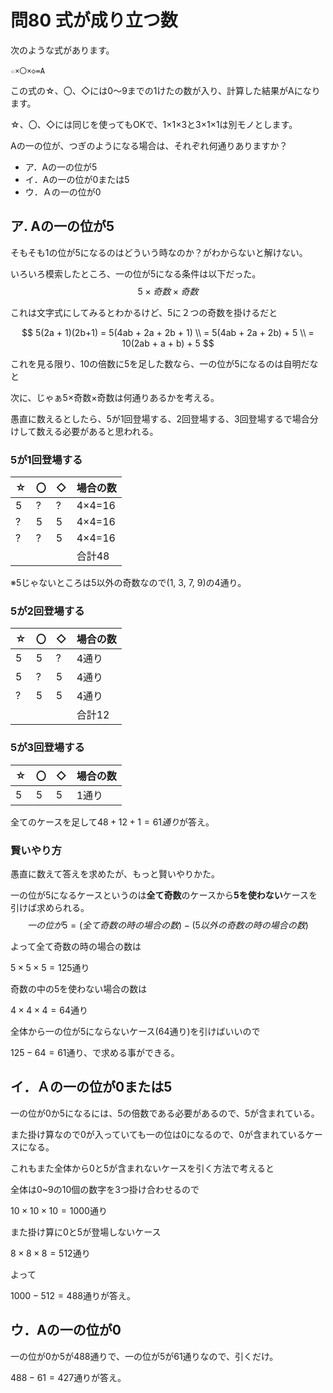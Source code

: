 # 問80 式が成り立つ数

次のような式があります。

```
☆×〇×◇=A
```



この式の☆、〇、◇には0～9までの1けたの数が入り、計算した結果がAになります。

☆、〇、◇には同じを使ってもOKで、1×1×3と3×1×1は別モノとします。

Aの一の位が、つぎのようになる場合は、それぞれ何通りありますか？



- ア．Aの一の位が5
- イ．Aの一の位が0または5
- ウ．Ａの一の位が0



## ア. Aの一の位が5

そもそも1の位が5になるのはどういう時なのか？がわからないと解けない。



いろいろ模索したところ、一の位が5になる条件は以下だった。
$$
5 × 奇数 × 奇数
$$


これは文字式にしてみるとわかるけど、5に２つの奇数を掛けるだと


$$
5(2a + 1)(2b+1) = 5(4ab + 2a + 2b + 1) \\
= 5(4ab + 2a + 2b) + 5 \\
= 10(2ab + a + b) + 5
$$


これを見る限り、10の倍数に5を足した数なら、一の位が5になるのは自明だなと



次に、じゃぁ5×奇数×奇数は何通りあるかを考える。

愚直に数えるとしたら、5が1回登場する、2回登場する、3回登場するで場合分けして数える必要があると思われる。



### 5が1回登場する

| ☆    | 〇   | ◇    | 場合の数 |
| ---- | ---- | ---- | -------- |
| 5    | ?    | ?    | 4×4=16   |
| ?    | 5    | 5    | 4×4=16   |
| ?    | ?    | 5    | 4×4=16   |
|      |      |      | 合計48   |

※5じゃないところは5以外の奇数なので(1, 3, 7, 9)の4通り。



### 5が2回登場する

| ☆    | 〇   | ◇    | 場合の数 |
| ---- | ---- | ---- | -------- |
| 5    | 5    | ?    | 4通り    |
| 5    | ?    | 5    | 4通り    |
| ?    | 5    | 5    | 4通り    |
|      |      |      | 合計12   |



### 5が3回登場する

| ☆    | 〇   | ◇    | 場合の数 |
| ---- | ---- | ---- | -------- |
| 5    | 5    | 5    | 1通り    |



全てのケースを足して$48 + 12 + 1 = 61通り$が答え。



### 賢いやり方

愚直に数えて答えを求めたが、もっと賢いやりかた。



一の位が5になるケースというのは**全て奇数**のケースから**5を使わない**ケースを引けば求められる。
$$
一の位が5 = (全て奇数の時の場合の数) - (5以外の奇数の時の場合の数)
$$


よって全て奇数の時の場合の数は

$5 × 5× 5 = 125$通り



奇数の中の5を使わない場合の数は

$4 × 4× 4 = 64$通り



全体から一の位が5にならないケース(64通り)を引けばいいので

$125 - 64 = 61$通り、で求める事ができる。





## イ．Ａの一の位が0または5

一の位が0か5になるには、5の倍数である必要があるので、5が含まれている。

また掛け算なので0が入っていても一の位は0になるので、0が含まれているケースになる。



これもまた全体から0と5が含まれないケースを引く方法で考えると



全体は0~9の10個の数字を3つ掛け合わせるので

$10 × 10 × 10 = 1000$通り



また掛け算に0と5が登場しないケース

$8 × 8 × 8 = 512$通り



よって

$1000 - 512 = 488$通りが答え。



## ウ．Aの一の位が0

一の位が0か5が488通りで、一の位が5が61通りなので、引くだけ。



$488 - 61 = 427$通りが答え。